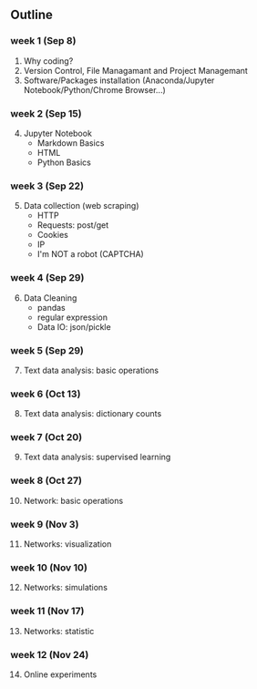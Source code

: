 ## Outline

### week 1 (Sep 8)
1. Why coding?
2. Version Control, File Managamant and Project Managemant
3. Software/Packages installation (Anaconda/Jupyter Notebook/Python/Chrome Browser...)


### week 2 (Sep 15)
4. Jupyter Notebook
    * Markdown Basics
    * HTML
    * Python Basics

### week 3 (Sep 22)
5. Data collection (web scraping)
    * HTTP
    * Requests: post/get
    * Cookies
    * IP
    * I'm NOT a robot (CAPTCHA)


### week 4 (Sep 29) 
6. Data Cleaning
   * pandas
   * regular expression
   * Data IO: json/pickle

### week 5 (Sep 29) 
7. Text data analysis: basic operations

### week 6 (Oct 13)
8. Text data analysis: dictionary counts

### week 7 (Oct 20)
9. Text data analysis: supervised learning

### week 8 (Oct 27)
10. Network: basic operations

### week 9 (Nov 3)
11. Networks: visualization

### week 10 (Nov 10)
12. Networks: simulations

### week 11 (Nov 17)
13. Networks: statistic

### week 12 (Nov 24)
14. Online experiments

